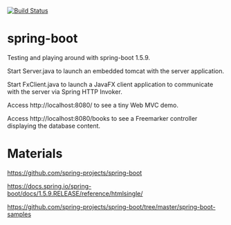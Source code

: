 [![Build Status](https://travis-ci.org/martinfoersterling/spring-boot.svg?branch=master)](https://travis-ci.org/martinfoersterling/spring-boot)

# spring-boot

Testing and playing around with spring-boot 1.5.9.

Start Server.java to launch an embedded tomcat with the server application.

Start FxClient.java to launch a JavaFX client application to communicate with the server via Spring HTTP Invoker.

Access http://localhost:8080/ to see a tiny Web MVC demo.

Access http://localhost:8080/books to see a Freemarker controller displaying the database content.

# Materials

https://github.com/spring-projects/spring-boot

https://docs.spring.io/spring-boot/docs/1.5.9.RELEASE/reference/htmlsingle/

https://github.com/spring-projects/spring-boot/tree/master/spring-boot-samples

